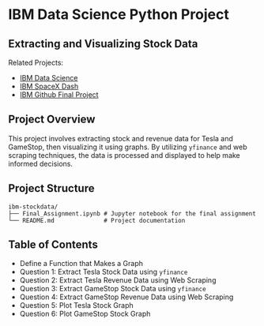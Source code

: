 # IBM Data Science Python Project
## Extracting and Visualizing Stock Data

Related Projects:
- [IBM Data Science](https://github.com/eveliinahampus/ibm-datascience)
- [IBM SpaceX Dash](https://github.com/eveliinahampus/ibm-spacex-dash)
- [IBM Github Final Project](https://github.com/eveliinahampus/ibm-github-final-project)

## Project Overview

This project involves extracting stock and revenue data for Tesla and GameStop, then visualizing it using graphs. By utilizing `yfinance` and web scraping techniques, the data is processed and displayed to help make informed decisions.

## Project Structure
```
ibm-stockdata/  
├── Final_Assignment.ipynb # Jupyter notebook for the final assignment
└── README.md              # Project documentation
```

## Table of Contents
- Define a Function that Makes a Graph
- Question 1: Extract Tesla Stock Data using `yfinance`
- Question 2: Extract Tesla Revenue Data using Web Scraping
- Question 3: Extract GameStop Stock Data using `yfinance`
- Question 4: Extract GameStop Revenue Data using Web Scraping
- Question 5: Plot Tesla Stock Graph
- Question 6: Plot GameStop Stock Graph


